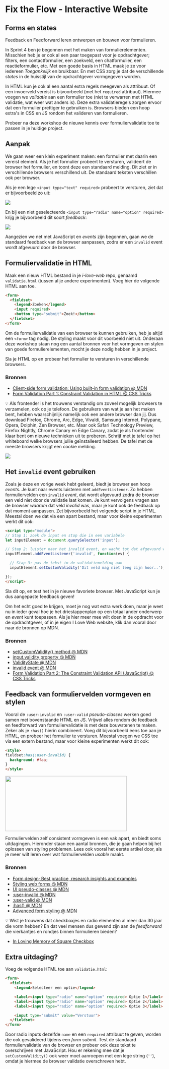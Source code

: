 # Fix the Flow - Interactive Website

## Forms en states

Feedback en Feedforward leren ontwerpen en bouwen voor formulieren. 

In Sprint 4 ben je begonnen met het maken van formulierelementen. Misschien heb je er ook al een paar toegepast voor je opdrachtgever; filters, een contactformulier, een zoekveld, een chatformulier, een reactieformulier, etc. Met een goede basis in HTML maak je ze voor iedereen _Toegankelijk_ en bruikbaar. En met CSS zorg je dat de verschillende _states_ in de huisstijl van de opdrachtgever vormgegeven worden.

In HTML kun je ook al een aantal extra regels meegeven als attribuut. Of een invoerveld vereist is bijvoorbeeld (met het `required` attribuut). Hiermee voegen we _validatie_ aan een formulier toe (niet te verwarren met HTML validatie, wat weer wat anders is). Deze extra validatieregels zorgen ervoor dat een formulier prettiger te gebruiken is. Browsers bieden een hoop extra's in CSS en JS rondom het valideren van formulieren.

Probeer na deze workshop de nieuwe kennis over formuliervalidatie toe te passen in je huidige project.


## Aanpak

We gaan weer een klein experiment maken: een formulier met daarin een vereist element. Als je het formulier probeert te versturen, valideert de browser het formulier, en toont deze een standaard melding. Dit ziet er in verschillende browsers verschillend uit. De standaard teksten verschillen ook per browser.

Als je een lege `<input type="text" required>` probeert te versturen, ziet dat er bijvoorbeeld zo uit:

![](required.png)

En bij een niet geselecteerde `<input type="radio" name="option" required>` krijg je bijvoorbeeld dit soort _feedback_:

![](required-radios.png)

Aangezien we net met JavaScript en _events_ zijn begonnen, gaan we de standaard feedback van de browser aanpassen, zodra er een `invalid` event wordt afgevuurd door de browser.


## Formuliervalidatie in HTML

Maak een nieuw HTML bestand in je _i-love-web_ repo, genaamd `validatie.html` (tussen al je andere experimenten). Voeg hier de volgende HTML aan toe.

```html
<form>
  <fieldset>
    <legend>Zoeken</legend>
    <input required>
    <button type="submit">Zoek!</button>
  </fieldset>
</form>
```

Om de formuliervalidatie van een browser te kunnen gebruiken, heb je altijd een `<form>` tag nodig. De styling maakt voor dit voorbeeld niet uit. Onderaan deze workshop staan nog een aantal bronnen voor het vormgeven en stylen van goede formulierelementen, mocht je deze nodig hebben in je project.

Sla je HTML op en probeer het formulier te versturen in verschillende browsers.

### Bronnen

- [Client-side form validation: Using built-in form validation @ MDN](https://developer.mozilla.org/en-US/docs/Learn/Forms/Form_validation#using_built-in_form_validation)
- [Form Validation Part 1: Constraint Validation in HTML @ CSS Tricks](https://css-tricks.com/form-validation-part-1-constraint-validation-html/)

💡 Als frontender is het trouwens verstandig om zoveel mogelijk browsers te verzamelen, ook op je telefoon. De gebruikers van wat je aan het maken bent, hebben waarschijnlijk namelijk ook een andere browser dan jij. Dus download Firefox, Chrome, Arc, Edge, Vivaldi, Samsung Internet, Polypane, Opera, Dolphin, Zen Browser, etc. Maar ook Safari Technology Preview, Firefox Nightly, Chrome Canary en Edge Canary, zodat je als frontender klaar bent om nieuwe technieken uit te proberen. Schrijf met je tafel op het whiteboard welke browsers jullie geïnstalleerd hebben. De tafel met de meeste browsers krijgt een cookie melding.

![](browsers.jpg)


## Het `invalid` event gebruiken

Zoals je deze en vorige week hebt geleerd, biedt je browser een hoop _events_. Je kunt naar events luisteren met `addEventListener`. Zo hebben formuliervelden een `invalid` _event_, dat wordt afgevuurd zodra de browser een veld niet door de validatie laat komen. Je kunt vervolgens vragen aan de browser _waarom_ dat veld _invalid_ was, maar je kunt ook de feedback op dat moment aanpassen. Zet bijvoorbeeld het volgende script in je HTML. Meestal doen we dat via een apart bestand, maar voor kleine experimenten werkt dit ook:

```html
<script type="module">
// Stap 1: zoek de input en stop die in een variabele
let inputElement = document.querySelector('input');

// Stap 2: luister naar het invalid event, en wacht tot dat afgevuurd wordt..
inputElement.addEventListener('invalid', function(ev) {

  // Stap 3: pas de tekst in de validatiemelding aan
  inputElement.setCustomValidity('Dit veld mag niet leeg zijn hoor..');

});
</script>
```

Sla dit op, en test het in je nieuwe favoriete browser. Met JavaScript kun je dus aangepaste feedback geven!

Om het echt goed te krijgen, moet je nog wat extra werk doen, maar je weet nu in ieder geval hoe je het driestappenplan op een totaal ander onderwerp en _event_ kunt toepassen. Als je hier meer mee wilt doen in de opdracht voor de opdrachtgever, of in je eigen I Love Web website, klik dan vooral door naar de bronnen op MDN.

### Bronnen

- [setCustomValidity() method @ MDN](https://developer.mozilla.org/en-US/docs/Web/API/HTMLInputElement/setCustomValidity)
- [input.validity property @ MDN](https://developer.mozilla.org/en-US/docs/Web/API/HTMLInputElement/validity)
- [ValidityState @ MDN](https://developer.mozilla.org/en-US/docs/Web/API/ValidityState)
- [invalid event @ MDN](https://developer.mozilla.org/en-US/docs/Web/API/HTMLInputElement/invalid_event)
- [Form Validation Part 2: The Constraint Validation API (JavaScript) @ CSS Tricks](https://css-tricks.com/form-validation-part-2-constraint-validation-api-javascript/)


## Feedback van formuliervelden vormgeven en stylen

Vooral de `:user-invalid` en `:user-valid` _pseudo-classes_ werken goed samen met bovenstaande HTML en JS. Vrijwel alles rondom de feedback en feedforward van formuliervalidatie is met deze bouwstenen te maken. Zeker als je `:has()` hierin combineert. Voeg dit bijvoorbeeld eens toe aan je HTML, en probeer het formulier te versturen. Meestal voegen we CSS toe via een extern bestand, maar voor kleine experimenten werkt dit ook:

```html
<style>
fieldset:has(:user-invalid) {
  background: #faa;
}
</style>
```

<img src="sorry-but-no.png" width="386" height="175" alt="" loading="lazy">

Formuliervelden zelf consistent vormgeven is een vak apart, en biedt soms uitdagingen. Hieronder staan een aantal bronnen, die je gaan helpen bij het oplossen van styling problemen. Lees ook vooral het eerste artikel door, als je meer wilt leren over wat formuliervelden _usable_ maakt.

### Bronnen

- [Form design; Best practice, research insights and examples](https://gerireid.com/forms.html)
- [Styling web forms @ MDN](https://developer.mozilla.org/en-US/docs/Learn/Forms/Styling_web_forms)
- [UI pseudo-classes @ MDN](https://developer.mozilla.org/en-US/docs/Learn/Forms/UI_pseudo-classes)
- [:user-invalid @ MDN](https://developer.mozilla.org/en-US/docs/Web/CSS/:user-invalid)
- [:user-valid @ MDN](https://developer.mozilla.org/en-US/docs/Web/CSS/:user-valid)
- [:has() @ MDN](https://developer.mozilla.org/en-US/docs/Web/CSS/:has)
- [Advanced form styling @ MDN](https://developer.mozilla.org/en-US/docs/Learn/Forms/Advanced_form_styling)

💡 Wist je trouwens dat checkboxjes en radio elementen al meer dan 30 jaar die vorm hebben? En dat veel mensen dus gewend zijn aan de _feedforward_ die vierkantjes en rondjes binnen formulieren bieden?

- [In Loving Memory of Square Checkbox](https://tonsky.me/blog/checkbox/)


## Extra uitdaging?

Voeg de volgende HTML toe aan `validatie.html`:

```html
<form>
  <fieldset>
    <legend>Selecteer een optie</legend>

    <label><input type="radio" name="option" required> Optie 1</label>
    <label><input type="radio" name="option" required> Optie 2</label>
    <label><input type="radio" name="option" required> Optie 3</label>

    <input type="submit" value="Verstuur">
  </fieldset>
</form>
```

Door radio inputs dezelfde `name` en een `required` attribuut te geven, worden die ook gevalideerd tijdens een _form submit_. Test de standaard formuliervalidatie van de browser en probeer ook deze tekst te overschrijven met JavaScript. Hou er rekening mee dat je `setCustomValidity()` ook weer moet aanroepen met een lege string (`''`), omdat je hiermee de browser validatie overschreven hebt.